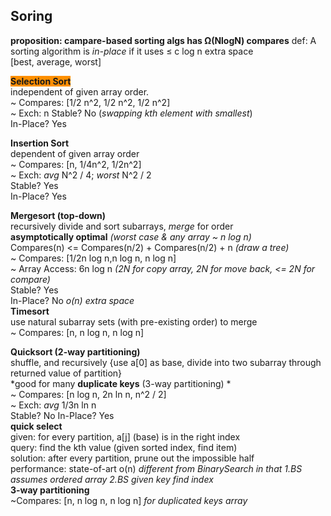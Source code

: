 ## Soring
**proposition: campare-based sorting algs has Ω(NlogN) compares** 
def: A sorting algorithm is *in-place* if it uses ≤ c log n extra space  
[best, average, worst]  
  
<span style="background-color: FF8F00">**Selection Sort**</span>    
independent of given array order.  
~ Compares: [1/2 n^2, 1/2 n^2, 1/2 n^2]  
~ Exch: n
Stable? No (*swapping kth element with smallest*)  
In-Place? Yes  

**Insertion Sort**    
dependent of given array order  
~ Compares: [n, 1/4n^2, 1/2n^2]  
~ Exch: *avg* N^2 / 4; *worst* N^2 / 2  
Stable? Yes  
In-Place? Yes  

**Mergesort (top-down)**   
recursively divide and sort subarrays, *merge* for order  
**asymptotically optimal** *(worst case & any array ~ n log n)*  
Compares(n) <= Compares(n/2) + Compares(n/2) + n *(draw a tree)*  
~ Compares: [1/2n log n,n log n, n log n]  
~ Array Access: 6n log n *(2N for copy array, 2N for move back, <= 2N for compare)*  
Stable? Yes  
In-Place? No  *o(n) extra space*  
**Timesort**  
use natural subarray sets (with pre-existing order) to merge  
~ Compares: [n, n log n, n log n]  

**Quicksort (2-way partitioning)**   
shuffle, and recursively {use a[0] as base, divide into two subarray through returned value of partition}  
*good for many **duplicate keys** (3-way partitioning) *  
~ Compares: [n log n, 2n ln n, n^2 / 2]  
~ Exch: *avg* 1/3n ln n  
Stable? No 
In-Place? Yes  
**quick select**  
given: for every partition, a[j] (base) is in the right index    
query: find the kth value (given sorted index, find item)    
solution: after every partition, prune out the impossible half  
performance: state-of-art o(n) *different from BinarySearch in that 1.BS assumes ordered array 2.BS given key find index*  
**3-way partitioning**    
~Compares: [n, n log n, n log n] *for duplicated keys array*  





